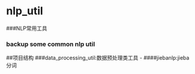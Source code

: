 # nlp_util
###NLP常用工具

### backup some common nlp util

##项目结构
###data_processing_util:数据预处理类工具
    - ####jiebanlp:jieba分词
    
    